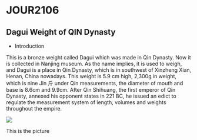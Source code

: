 # JOUR2106

## Dagui Weight of QIN Dynasty

* Introduction

This is a bronze weight called Dagui which was made in Qin Dynasty. Now it is
collected in Nanjing museum. As the name implies, it is used to weigh, and Dagui is a
place in Qin Dynasty, which is in southwest of Xinzheng Xian, Henan, China nowadays.
This weight is 5.9 cm high, 2,300g in weight, which is nine Jin 斤 under Qin
measurements, the diameter of mouth and base is 8.6cm and 9.9cm. After Qin Shihuang,
the first emperor of Qin Dynasty, annexed his opponent states in 221 BC, he issued an
edict to regulate the measurement system of length, volumes and weights throughout
the empire.

![](https://amuseum.cdstm.cn/AMuseum/ancient/images/ware/heng/05_101.jpg)

This is the picture
